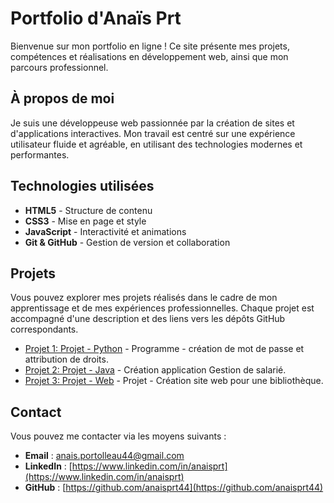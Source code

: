 # Portfolio d'Anaïs Prt

Bienvenue sur mon portfolio en ligne ! Ce site présente mes projets, compétences et réalisations en développement web, ainsi que mon parcours professionnel.

## À propos de moi

Je suis une développeuse web passionnée par la création de sites et d'applications interactives. Mon travail est centré sur une expérience utilisateur fluide et agréable, en utilisant des technologies modernes et performantes.

## Technologies utilisées

- **HTML5** - Structure de contenu
- **CSS3** - Mise en page et style
- **JavaScript** - Interactivité et animations
- **Git & GitHub** - Gestion de version et collaboration

## Projets

Vous pouvez explorer mes projets réalisés dans le cadre de mon apprentissage et de mes expériences professionnelles. Chaque projet est accompagné d'une description et des liens vers les dépôts GitHub correspondants.

- [Projet 1: Projet - Python]([https://lienversleprojet1](https://anaisprt44.github.io/Portfolio/python.html)) - Programme - création de mot de passe et attribution de droits.
- [Projet 2: Projet - Java]([https://lienversleprojet2](https://anaisprt44.github.io/Portfolio/java.html)) - Création application Gestion de salarié.
- [Projet 3: Projet - Web]([https://lienversleprojet3]([https://anaisprt44.github.io/Portfolio/web.html)) - Projet - Création site web pour une bibliothèque.

## Contact

Vous pouvez me contacter via les moyens suivants :

- **Email** : anais.portolleau44@gmail.com
- **LinkedIn** : [https://www.linkedin.com/in/anaisprt](https://www.linkedin.com/in/anaisprt)
- **GitHub** : [https://github.com/anaisprt44](https://github.com/anaisprt44)

